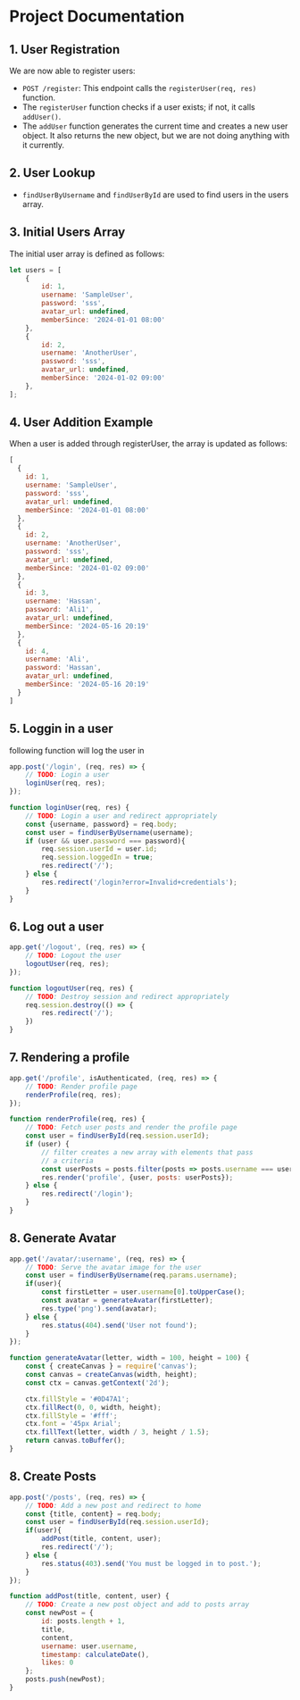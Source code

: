 # Project Documentation

## 1. User Registration

We are now able to register users:

- `POST /register`: This endpoint calls the `registerUser(req, res)` function.
- The `registerUser` function checks if a user exists; if not, it calls `addUser()`.
- The `addUser` function generates the current time and creates a new user object. It also returns the new object, but we are not doing anything with it currently.

## 2. User Lookup

- `findUserByUsername` and `findUserById` are used to find users in the users array.

## 3. Initial Users Array

The initial user array is defined as follows:

```javascript
let users = [
    { 
        id: 1,
        username: 'SampleUser',
        password: 'sss',
        avatar_url: undefined,
        memberSince: '2024-01-01 08:00' 
    },
    { 
        id: 2,
        username: 'AnotherUser',
        password: 'sss',
        avatar_url: undefined,
        memberSince: '2024-01-02 09:00' 
    },
];
```
## 4. User Addition Example
When a user is added through registerUser, the array is updated as follows:

```javascript
[
  {
    id: 1,
    username: 'SampleUser',
    password: 'sss',
    avatar_url: undefined,
    memberSince: '2024-01-01 08:00'
  },
  {
    id: 2,
    username: 'AnotherUser',
    password: 'sss',
    avatar_url: undefined,
    memberSince: '2024-01-02 09:00'
  },
  {
    id: 3,
    username: 'Hassan',
    password: 'Ali1',
    avatar_url: undefined,
    memberSince: '2024-05-16 20:19'
  },
  {
    id: 4,
    username: 'Ali',
    password: 'Hassan',
    avatar_url: undefined,
    memberSince: '2024-05-16 20:19'
  }
]
```
## 5. Loggin in a user
following function will log the user in
```javascript
app.post('/login', (req, res) => {
    // TODO: Login a user
    loginUser(req, res);
});

function loginUser(req, res) {
    // TODO: Login a user and redirect appropriately
    const {username, password} = req.body;
    const user = findUserByUsername(username);
    if (user && user.password === password){
        req.session.userId = user.id;
        req.session.loggedIn = true;
        res.redirect('/');
    } else {
        res.redirect('/login?error=Invalid+credentials');
    }
}
```
## 6. Log out a user
```javascript
app.get('/logout', (req, res) => {
    // TODO: Logout the user
    logoutUser(req, res);
});

function logoutUser(req, res) {
    // TODO: Destroy session and redirect appropriately
    req.session.destroy(() => {
        res.redirect('/');
    })
}
```
## 7. Rendering a profile
```javascript
app.get('/profile', isAuthenticated, (req, res) => {
    // TODO: Render profile page
    renderProfile(req, res);
});

function renderProfile(req, res) {
    // TODO: Fetch user posts and render the profile page
    const user = findUserById(req.session.userId);
    if (user) {
        // filter creates a new array with elements that pass
        // a criteria
        const userPosts = posts.filter(posts => posts.username === user.username);
        res.render('profile', {user, posts: userPosts});
    } else {
        res.redirect('/login');
    }
}
```
## 8. Generate Avatar
```javascript
app.get('/avatar/:username', (req, res) => {
    // TODO: Serve the avatar image for the user
    const user = findUserByUsername(req.params.username);
    if(user){
        const firstLetter = user.username[0].toUpperCase();
        const avatar = generateAvatar(firstLetter);
        res.type('png').send(avatar);
    } else {
        res.status(404).send('User not found');
    }
});

function generateAvatar(letter, width = 100, height = 100) {
    const { createCanvas } = require('canvas');
    const canvas = createCanvas(width, height);
    const ctx = canvas.getContext('2d');

    ctx.fillStyle = '#0D47A1';
    ctx.fillRect(0, 0, width, height);
    ctx.fillStyle = '#fff';
    ctx.font = '45px Arial';
    ctx.fillText(letter, width / 3, height / 1.5);
    return canvas.toBuffer();
}
```
## 8. Create Posts
```javascript
app.post('/posts', (req, res) => {
    // TODO: Add a new post and redirect to home
    const {title, content} = req.body;
    const user = findUserById(req.session.userId);
    if(user){
        addPost(title, content, user);
        res.redirect('/');
    } else {
        res.status(403).send('You must be logged in to post.');
    }
});

function addPost(title, content, user) {
    // TODO: Create a new post object and add to posts array
    const newPost = {
        id: posts.length + 1,
        title,
        content,
        username: user.username,
        timestamp: calculateDate(),
        likes: 0
    };
    posts.push(newPost);
}
```
